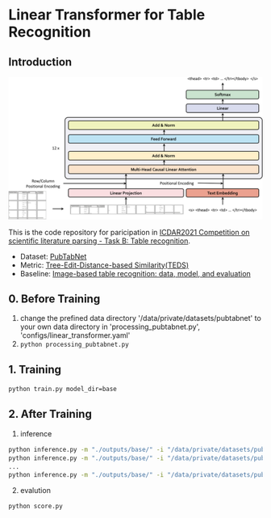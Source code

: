 # Linear Transformer for Table Recognition

## Introduction

<div align=center>
<img src="./resources/ltiayn.png" />
</div>

This is the code repository for paricipation in [ICDAR2021 Competition on scientific literature parsing - Task B: Table recognition](https://icdar2021.org/competitions/competition-on-scientific-literature-parsing/).

- Dataset: [PubTabNet](https://github.com/ibm-aur-nlp/PubTabNet)
- Metric: [Tree-Edit-Distance-based Similarity(TEDS)](https://github.com/ibm-aur-nlp/PubTabNet/tree/master/src)
- Baseline: [Image-based table recognition: data, model, and evaluation](https://arxiv.org/abs/1911.10683)


## 0. Before Training

1. change the prefined data directory '/data/private/datasets/pubtabnet' to your own data directory in 'processing_pubtabnet.py', 'configs/linear_transformer.yaml'
2. `python processing_pubtabnet.py`


## 1. Training

``` bash
python train.py model_dir=base
```


## 2. After Training

1. inference

```bash
python inference.py -m "./outputs/base/" -i "/data/private/datasets/pubtabnet/val/" -o "./results/val1" -nt 16 -ni 0 -na 20
python inference.py -m "./outputs/base/" -i "/data/private/datasets/pubtabnet/val/" -o "./results/val1" -nt 16 -ni 1 -na 20
...
python inference.py -m "./outputs/base/" -i "/data/private/datasets/pubtabnet/val/" -o "./results/val1" -nt 16 -ni 15 -na 20
```

2. evalution

```bash
python score.py
```
